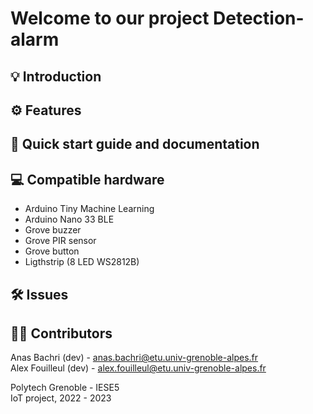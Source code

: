 # Welcome to our project Detection-alarm

## 💡 Introduction



## ⚙️ Features



## 📲 Quick start guide and documentation



## 💻 Compatible hardware

- Arduino Tiny Machine Learning
- Arduino Nano 33 BLE
- Grove buzzer
- Grove PIR sensor
- Grove button
- Ligthstrip (8 LED WS2812B) 

## 🛠️ Issues



## 🧑‍💻 Contributors

Anas Bachri (dev) - [anas.bachri@etu.univ-grenoble-alpes.fr](mailto:Anas.Bachri@etu.univ-grenoble-alpes.fr)<br>
Alex Fouilleul (dev) - [alex.fouilleul@etu.univ-grenoble-alpes.fr](mailto:alex.fouilleul@etu.univ-grenoble-alpes.fr)<br>

Polytech Grenoble - IESE5<br>
IoT project, 2022 - 2023
